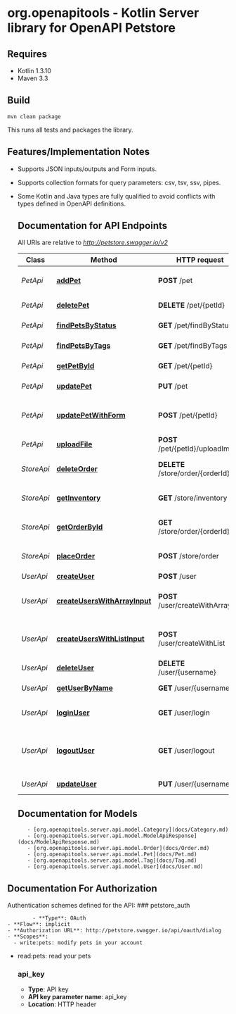 # org.openapitools - Kotlin Server library for OpenAPI Petstore

## Requires

* Kotlin 1.3.10
* Maven 3.3

## Build

```
mvn clean package
```

This runs all tests and packages the library.

## Features/Implementation Notes

* Supports JSON inputs/outputs and Form inputs.
* Supports collection formats for query parameters: csv, tsv, ssv, pipes.
* Some Kotlin and Java types are fully qualified to avoid conflicts with types defined in OpenAPI definitions.

    <a name="documentation-for-api-endpoints"></a>
    ## Documentation for API Endpoints

    All URIs are relative to *http://petstore.swagger.io/v2*

    Class | Method | HTTP request | Description
    ------------ | ------------- | ------------- | -------------
    *PetApi* | [**addPet**](docs/PetApi.md#addpet) | **POST** /pet | Add a new pet to the store
    *PetApi* | [**deletePet**](docs/PetApi.md#deletepet) | **DELETE** /pet/{petId} | Deletes a pet
    *PetApi* | [**findPetsByStatus**](docs/PetApi.md#findpetsbystatus) | **GET** /pet/findByStatus | Finds Pets by status
    *PetApi* | [**findPetsByTags**](docs/PetApi.md#findpetsbytags) | **GET** /pet/findByTags | Finds Pets by tags
    *PetApi* | [**getPetById**](docs/PetApi.md#getpetbyid) | **GET** /pet/{petId} | Find pet by ID
    *PetApi* | [**updatePet**](docs/PetApi.md#updatepet) | **PUT** /pet | Update an existing pet
    *PetApi* | [**updatePetWithForm**](docs/PetApi.md#updatepetwithform) | **POST** /pet/{petId} | Updates a pet in the store with form data
    *PetApi* | [**uploadFile**](docs/PetApi.md#uploadfile) | **POST** /pet/{petId}/uploadImage | uploads an image
    *StoreApi* | [**deleteOrder**](docs/StoreApi.md#deleteorder) | **DELETE** /store/order/{orderId} | Delete purchase order by ID
    *StoreApi* | [**getInventory**](docs/StoreApi.md#getinventory) | **GET** /store/inventory | Returns pet inventories by status
    *StoreApi* | [**getOrderById**](docs/StoreApi.md#getorderbyid) | **GET** /store/order/{orderId} | Find purchase order by ID
    *StoreApi* | [**placeOrder**](docs/StoreApi.md#placeorder) | **POST** /store/order | Place an order for a pet
    *UserApi* | [**createUser**](docs/UserApi.md#createuser) | **POST** /user | Create user
    *UserApi* | [**createUsersWithArrayInput**](docs/UserApi.md#createuserswitharrayinput) | **POST** /user/createWithArray | Creates list of users with given input array
    *UserApi* | [**createUsersWithListInput**](docs/UserApi.md#createuserswithlistinput) | **POST** /user/createWithList | Creates list of users with given input array
    *UserApi* | [**deleteUser**](docs/UserApi.md#deleteuser) | **DELETE** /user/{username} | Delete user
    *UserApi* | [**getUserByName**](docs/UserApi.md#getuserbyname) | **GET** /user/{username} | Get user by user name
    *UserApi* | [**loginUser**](docs/UserApi.md#loginuser) | **GET** /user/login | Logs user into the system
    *UserApi* | [**logoutUser**](docs/UserApi.md#logoutuser) | **GET** /user/logout | Logs out current logged in user session
    *UserApi* | [**updateUser**](docs/UserApi.md#updateuser) | **PUT** /user/{username} | Updated user
    

    <a name="documentation-for-models"></a>
    ## Documentation for Models

         - [org.openapitools.server.api.model.Category](docs/Category.md)
         - [org.openapitools.server.api.model.ModelApiResponse](docs/ModelApiResponse.md)
         - [org.openapitools.server.api.model.Order](docs/Order.md)
         - [org.openapitools.server.api.model.Pet](docs/Pet.md)
         - [org.openapitools.server.api.model.Tag](docs/Tag.md)
         - [org.openapitools.server.api.model.User](docs/User.md)
        

<a name="documentation-for-authorization"></a>
## Documentation For Authorization


Authentication schemes defined for the API:
    <a name="petstore_auth"></a>
    ### petstore_auth

            - **Type**: OAuth
    - **Flow**: implicit
    - **Authorization URL**: http://petstore.swagger.io/api/oauth/dialog
    - **Scopes**: 
      - write:pets: modify pets in your account
  - read:pets: read your pets

    <a name="api_key"></a>
    ### api_key

    - **Type**: API key
    - **API key parameter name**: api_key
    - **Location**: HTTP header
        
